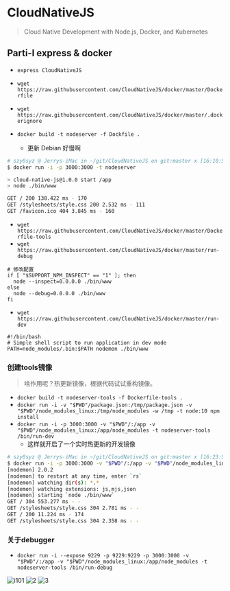 # CloudNativeJS

> Cloud Native Development with Node.js, Docker, and Kubernetes

## Parti-I express & docker

- `express CloudNativeJS`

- `wget https://raw.githubusercontent.com/CloudNativeJS/docker/master/Dockerfile`

- `wget https://raw.githubusercontent.com/CloudNativeJS/docker/master/.dockerignore`

- `docker build -t nodeserver -f Dockfile .`
  - 更新 Debian 好慢啊

```bash
# szy0syz @ Jerrys-iMac in ~/git/CloudNativeJS on git:master x [16:10:54] C:130
$ docker run -i -p 3000:3000 -t nodeserver

> cloud-native-js@1.0.0 start /app
> node ./bin/www

GET / 200 138.422 ms - 170
GET /stylesheets/style.css 200 2.532 ms - 111
GET /favicon.ico 404 3.845 ms - 160
```

- `wget https://raw.githubusercontent.com/CloudNativeJS/docker/master/Dockerfile-tools`
- `wget https://raw.githubusercontent.com/CloudNativeJS/docker/master/run-debug`

```shell
# 修改配置
if [ "$SUPPORT_NPM_INSPECT" == "1" ]; then
  node --inspect=0.0.0.0 ./bin/www
else
  node --debug=0.0.0.0 ./bin/www
fi
```

- `wget https://raw.githubusercontent.com/CloudNativeJS/docker/master/run-dev`

```shell
#!/bin/bash
# Simple shell script to run application in dev mode
PATH=node_modules/.bin:$PATH nodemon ./bin/www
```

### 创建tools镜像

> 啥作用呢？热更新镜像，根据代码试试重构镜像。

- `docker build -t nodeserver-tools -f Dockerfile-tools .`
- `docker run -i -v "$PWD"/package.json:/tmp/package.json -v "$PWD"/node_modules_linux:/tmp/node_modules -w /tmp -t node:10 npm install`
- `docker run -i -p 3000:3000 -v "$PWD"/:/app -v "$PWD"/node_modules_linux:/app/node_modules -t nodeserver-tools /bin/run-dev`
  - 这样就开启了一个实时热更新的开发镜像

```bash
# szy0syz @ Jerrys-iMac in ~/git/CloudNativeJS on git:master x [16:23:50] C:1
$ docker run -i -p 3000:3000 -v "$PWD"/:/app -v "$PWD"/node_modules_linux:/app/node_modules -t nodeserver-tools /bin/run-dev
[nodemon] 2.0.2
[nodemon] to restart at any time, enter `rs`
[nodemon] watching dir(s): *.*
[nodemon] watching extensions: js,mjs,json
[nodemon] starting `node ./bin/www`
GET / 304 553.277 ms - -
GET /stylesheets/style.css 304 2.781 ms - -
GET / 200 11.224 ms - 174
GET /stylesheets/style.css 304 2.358 ms - -
```

### 关于debugger

- `docker run -i --expose 9229 -p 9229:9229 -p 3000:3000 -v "$PWD"/:/app -v "$PWD"/node_modules_linux:/app/node_modules -t nodeserver-tools /bin/run-debug`

![i101](http://cdn.jerryshi.com/1580633081211.jpg)
![2](http://cdn.jerryshi.com/1580633314083.jpg)
![3](http://cdn.jerryshi.com/1580633317629.jpg)
